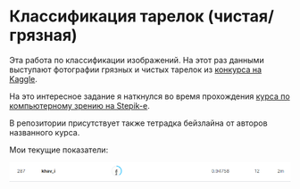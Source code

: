 # Классификация тарелок (чистая/грязная)

Эта работа по классификации изображений. На этот раз данными выступают фотографии грязных и чистых тарелок из [конкурса на Kaggle](https://www.kaggle.com/competitions/platesv2/overview).

На это интересное задание я наткнулся во время прохождения [курса по компьютерному зрению на Stepik-е](https://stepik.org/course/50352/promo).

В репозитории присутствует также тетрадка бейзлайна от авторов названного курса.

Мои текущие показатели:

![alt text](image.png)
